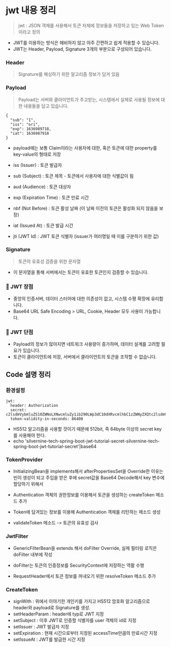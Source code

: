 # jwt 내용 정리

> jwt : JSON 객체를 사용해서 토큰 자체에 정보들을 저장하고 있는 Web Token이라고 정의

- JWT를 이용하는 방식은 헤비하지 않고 아주 간편하고 쉽게 적용할 수 있습니다.
- JWT는 Header, Payload, Signature 3개의 부분으로 구성되어 있습니다.

### Header

> Signature를 해싱하기 위한 알고리즘 정보가 담겨 있음

### Payload

> Payload는 서버와 클라이언트가 주고받는, 시스템에서 실제로 사용될 정보에 대한 내용들을 담고 있습니다.

```
{
  "sub": "1",
  "iss": "ori",
  "exp": 1636989718,
  "iat": 1636987918
}
```

- payload에는 보통 Claim이라는 사용자에 대한, 혹은 토큰에 대한 property를 key-value의 형태로 저장

- iss (Issuer) : 토큰 발급자
- sub (Subject) : 토큰 제목 - 토큰에서 사용자에 대한 식별값이 됨
- aud (Audience) : 토큰 대상자
- exp (Expiration Time) : 토큰 만료 시간
- nbf (Not Before) : 토큰 활성 날짜 (이 날짜 이전의 토큰은 활성화 되지 않음을 보장)
- iat (Issued At) : 토큰 발급 시간
- jti (JWT Id) : JWT 토큰 식별자 (issuer가 여러명일 때 이를 구분하기 위한 값)

### Signature

> 토큰의 유효성 검증을 위한 문자열

- 이 문자열을 통해 서버에서는 토큰이 유효한 토큰인지 검증할 수 있습니다.

### :book: JWT 장점

- 중앙의 인증서버, 데이터 스터어에 대한 의존성이 없고, 시스템 수평 확장에 유리합니다.
- Base64 URL Safe Encoding > URL, Cookie, Header 모두 사용이 가능합니다.

### :book: JWT 단점

- Payload의 정보가 많아지면 네트워크 사용량이 증가하며, 데이터 설계를 고려할 필요가 있습니다.
- 토큰이 클라이언트에 저장, 서버에서 클라이언트의 토큰을 조작할 수 없습니다.

## Code 설명 정리

### 환경설정

```
jwt:
  header: Authorization
  secret: c2lsdmVybmluZS10ZWNoLXNwcmluZy1ib290LWp3dC10dXRvcmlhbC1zZWNyZXQtc2lsdmVybmluZS10ZWNoLXNwcmluZy1ib290LWp3dC10dXRvcmlhbC1zZWNyZXQK
  token-validity-in-seconds: 86400
```

- HS512 알고리즘을 사용할 것이기 때문에 512bit, 즉 64byte 이상의 secret key를 사용해야 한다.
- echo 'silvernine-tech-spring-boot-jwt-tutorial-secret-silvernine-tech-spring-boot-jwt-tutorial-secret'|base64

### TokenProvider

- InitializingBean을 implements해서 afterPropertiesSet을 Override한 이유는 빈이 생성이 되고 주입을 받은 후에 secret값을 Base64 Decode해서 key 변수에 할당하기 위해서

- Authentication 객체의 권한정보를 이용해서 토큰을 생성하는 createToken 메소드 추가

- Token에 담겨있는 정보를 이용해 Authentication 객체를 리턴하는 메소드 생성

- validateToken 메소드 -> 토큰의 유효성 검사

### JwtFilter

- GenericFilterBean을 extends 해서 doFilter Override, 실제 필터링 로직은 doFilter 내부에 작성

- doFilter는 토큰의 인증정보를 SecurityContext에 저장하는 역활 수행

- RequestHeader에서 토큰 정보를 꺼내오기 위한 resolveToken 메소드 추가

### CreateToken

- signWith : 위에서 이야기한 개인키를 가지고 HS512 암호화 알고리즘으로 header와 payload로 Signature를 생성.
- setHeaderParam : header에 typ로 JWT 지정
- setSubject : 이후 JWT로 인증할 식별자를 user 객체의 id로 지정
- setIssuer : JWT 발급자 지정
- setExpiration : 현재 시간으로부터 지정된 accessTime만큼의 만료시간 지정
- setIssueAt : JWT를 발급한 시간 지정
